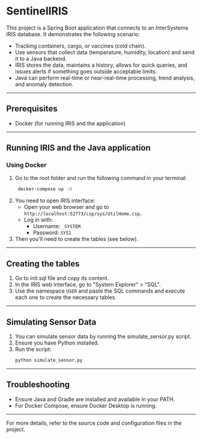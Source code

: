 # SentinelIRIS

This project is a Spring Boot application that connects to an InterSystems IRIS database. 
It demonstrates the following scenario:
- Tracking containers, cargo, or vaccines (cold chain).
- Use sensors that collect data (temperature, humidity, location) and send it to a Java backend. 
- IRIS stores the data, maintains a history, allows for quick queries, and issues alerts if something goes outside acceptable limits. 
- Java can perform real-time or near-real-time processing, trend analysis, and anomaly detection.

---

## Prerequisites
- Docker (for running IRIS and the application)

---

## Running IRIS and the Java application

### Using Docker
1. Go to the root folder and run the following command in your terminal:
   ```cmd
    docker-compose up -d
   ```
2. You need to open IRIS interface:
    - Open your web browser and go to `http://localhost:52773/csp/sys/UtilHome.csp`.
    - Log in with:
      - Username: `_SYSTEM`
      - Password: `SYS1`
3. Then you'll need to create the tables (see below).

---

## Creating the tables

1. Go to init.sql file and copy its content.
2. In the IRIS web interface, go to "System Explorer" > "SQL".
3. Use the namespace `USER` and paste the SQL commands and execute each one to create the necessary tables.

---

## Simulating Sensor Data

1. You can simulate sensor data by running the simulate_sensor.py script.
2. Ensure you have Python installed.
3. Run the script:
    ```sh
    python simulate_sensor.py
    ```
---

## Troubleshooting
- Ensure Java and Gradle are installed and available in your PATH.
- For Docker Compose, ensure Docker Desktop is running.

---

For more details, refer to the source code and configuration files in the project.

